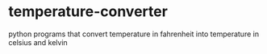# temperature-converter
python programs that convert temperature in fahrenheit into temperature in celsius and kelvin 
